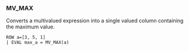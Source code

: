 <!--
This is generated by ESQL's AbstractFunctionTestCase. Do no edit it. See ../README.md for how to regenerate it.
-->

### MV_MAX
Converts a multivalued expression into a single valued column containing the maximum value.

```
ROW a=[3, 5, 1]
| EVAL max_a = MV_MAX(a)
```
